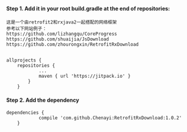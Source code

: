 #### Step 1. Add it in your root build.gradle at the end of repositories:

```
这是一个由retrofit2和rxjava2一起搭配的网络框架
参考以下网站例子：
https://github.com/lizhangqu/CoreProgress
https://github.com/shuaijia/JsDownload
https://github.com/zhourongxin/RetrofitRxDownload


allprojects {
  	repositories {
			...
			maven { url 'https://jitpack.io' }
		}
	}
```

  
#### Step 2. Add the dependency
 
```
dependencies {
	        compile 'com.github.Chenayi:RetrofitRxDownload:1.0.2'
	}
```

